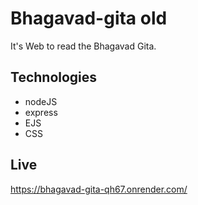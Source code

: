 # Bhagavad-gita old

It's Web to read the Bhagavad Gita.

## Technologies

- nodeJS
- express
- EJS
- CSS

## Live

https://bhagavad-gita-qh67.onrender.com/
